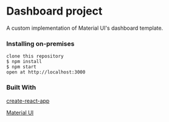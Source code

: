# Dashboard project

A custom implementation of Material UI's dashboard template.

### Installing on-premises


```
clone this repository
$ npm install
$ npm start
open at http://localhost:3000
```

### Built With

[create-react-app](https://github.com/facebook/create-react-app) 

[Material UI](https://material-ui.com/) 
